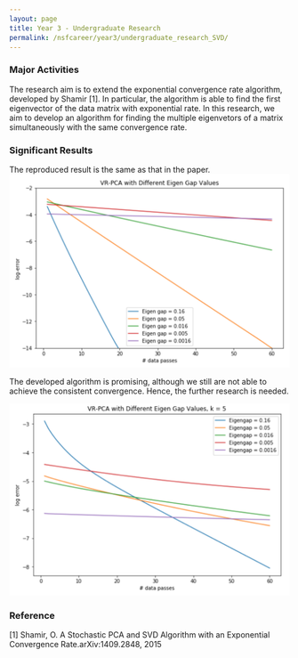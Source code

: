 ```yaml
---
layout: page
title: Year 3 - Undergraduate Research
permalink: /nsfcareer/year3/undergraduate_research_SVD/
---
```


### Major Activities 
The research aim is to extend the exponential convergence rate algorithm, developed by Shamir [1]. In particular, the algorithm is able to find the first eigenvector of the data matrix with exponential rate. In this research, we aim to develop an algorithm for finding the multiple eigenvetors of a matrix simultaneously with the same convergence rate.

### Significant Results
The reproduced result is the same as that in the paper.
![image](/assets/figures/under_graduate_figures/plot1.png)


The developed algorithm is promising, although we still are not able to achieve the consistent convergence. Hence, the further research is needed.

![image](/assets/figures/under_graduate_figures/plot3_2.png)

### Reference
[1] Shamir, O. A Stochastic PCA and SVD Algorithm with an Exponential Convergence Rate.arXiv:1409.2848, 2015
